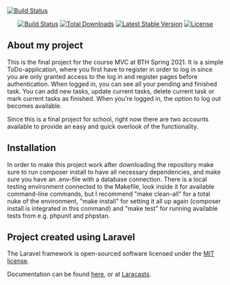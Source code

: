 [![Build Status](https://travis-ci.org/Ewelina92/proj-mvc.svg?branch=main)](https://travis-ci.org/Ewelina92/proj-mvc)

<p align="center">
<a href="https://travis-ci.org/laravel/framework"><img src="https://travis-ci.org/laravel/framework.svg" alt="Build Status"></a>
<a href="https://packagist.org/packages/laravel/framework"><img src="https://img.shields.io/packagist/dt/laravel/framework" alt="Total Downloads"></a>
<a href="https://packagist.org/packages/laravel/framework"><img src="https://img.shields.io/packagist/v/laravel/framework" alt="Latest Stable Version"></a>
<a href="https://packagist.org/packages/laravel/framework"><img src="https://img.shields.io/packagist/l/laravel/framework" alt="License"></a>
</p>

## About my project

This is the final project for the course MVC at BTH Spring 2021. It is a simple ToDo-application, where you first have to register in order to log in since you are only granted access to the log in and register pages before authentication. When logged in, you can see all your pending and finished task. You can add new tasks, update current tasks, delete current task or mark current tasks as finished. When you're logged in, the option to log out becomes available.

Since this is a final project for school, right now there are two accounts available to provide an easy and quick overlook of the functionality.

## Installation

In order to make this project work after downloading the repository make sure to run composer install to have all necessary dependencies, and make sure you have an .env-file with a database connection. There is a local testing environment connected to the Makefile, look inside it for available command-line commands, but I recommend "make clean-all" for a total nuke of the environment, "make install" for setting it all up again (composer install is integrated in this command) and "make test" for running available tests from e.g. phpunit and phpstan.

## Project created using Laravel

The Laravel framework is open-sourced software licensed under the [MIT license](https://opensource.org/licenses/MIT).

Documentation can be found [here](https://laravel.com/docs), or at [Laracasts](https://laracasts.com).